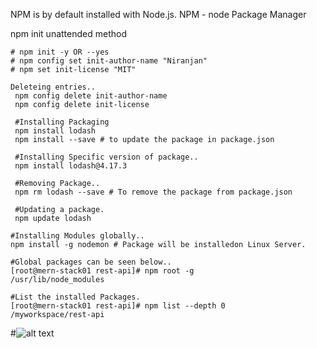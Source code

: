 NPM is by default installed with Node.js.
NPM - node Package Manager

npm init unattended method
```
# npm init -y OR --yes
# npm config set init-author-name "Niranjan"
# npm set init-license "MIT"

Deleteing entries..
 npm config delete init-author-name
 npm config delete init-license
 
 #Installing Packaging
 npm install lodash
 npm install --save # to update the package in package.json
 
 #Installing Specific version of package..
 npm install lodash@4.17.3
 
 #Removing Package..
 npm rm lodash --save # To remove the package from package.json
 
 #Updating a package.
 npm update lodash

#Installing Modules globally..
npm install -g nodemon # Package will be installedon Linux Server.

#Global packages can be seen below..
[root@mern-stack01 rest-api]# npm root -g
/usr/lib/node_modules

#List the installed Packages.
[root@mern-stack01 rest-api]# npm list --depth 0
/myworkspace/rest-api

```
#![alt text](https://i.loli.net/2019/05/23/5ce5d73fb2f7323808.jpg)
